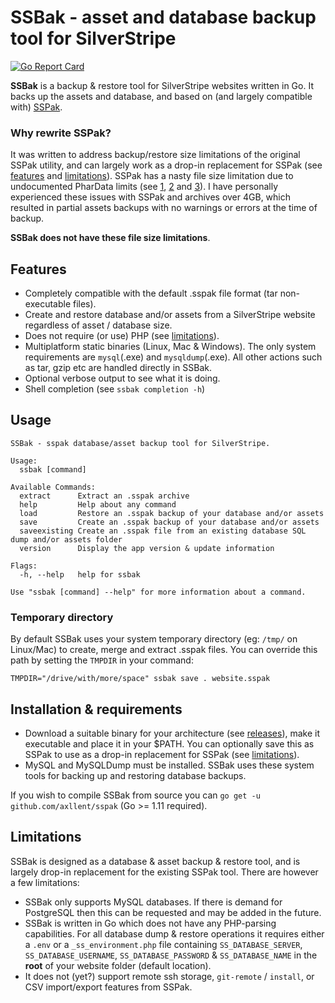 # SSBak - asset and database backup tool for SilverStripe

[![Go Report Card](https://goreportcard.com/badge/github.com/axllent/ssbak)](https://goreportcard.com/report/github.com/axllent/ssbak)


**SSBak** is a backup & restore tool for SilverStripe websites written in Go. It backs up the assets and database, and based on (and largely compatible with) [SSPak](https://github.com/silverstripe/sspak).

### Why rewrite SSPak?

It was written to address backup/restore size limitations of the original SSPak utility, and can largely work as a drop-in replacement for SSPak (see [features](#features) and [limitations](#limitations)). SSPak has a nasty file size limitation due to undocumented PharData limits (see [1](https://github.com/silverstripe/sspak/issues/53), [2](https://github.com/silverstripe/sspak/issues/29) and [3](https://github.com/silverstripe/sspak/pull/52)). I have personally experienced these issues with SSPak and archives over 4GB, which resulted in partial assets backups with no warnings or errors at the time of backup. 

**SSBak does not have these file size limitations**.


## Features

- Completely compatible with the default .sspak file format (tar non-executable files).
- Create and restore database and/or assets from a SilverStripe website regardless of asset / database size.
- Does not require (or use) PHP (see [limitations](#limitations)).
- Multiplatform static binaries (Linux, Mac & Windows). The only system requirements are `mysql`(.exe) and `mysqldump`(.exe). All other actions such as tar, gzip etc are handled directly in SSBak.
- Optional verbose output to see what it is doing.
- Shell completion (see `ssbak completion -h`)


## Usage

```
SSBak - sspak database/asset backup tool for SilverStripe.

Usage:
  ssbak [command]

Available Commands:
  extract      Extract an .sspak archive
  help         Help about any command
  load         Restore an .sspak backup of your database and/or assets
  save         Create an .sspak backup of your database and/or assets
  saveexisting Create an .sspak file from an existing database SQL dump and/or assets folder
  version      Display the app version & update information

Flags:
  -h, --help   help for ssbak

Use "ssbak [command] --help" for more information about a command.
```


### Temporary directory

By default SSBak uses your system temporary directory (eg: `/tmp/` on Linux/Mac) to create, merge and extract .sspak files. You can override this path by setting the `TMPDIR` in your command:

```
TMPDIR="/drive/with/more/space" ssbak save . website.sspak
```


## Installation & requirements

- Download a suitable binary for your architecture (see [releases](https://github.com/axllent/ssbak/releases/latest)), make it executable and place it in your $PATH. You can optionally save this as SSPak to use as a drop-in replacement for SSPak (see [limitations](#limitations)).
- MySQL and MySQLDump must be installed. SSBak uses these system tools for backing up and restoring database backups.

If you wish to compile SSBak from source you can `go get -u github.com/axllent/sspak` (Go >= 1.11 required).


## Limitations

SSBak is designed as a database & asset backup & restore tool, and is largely drop-in replacement for the existing SSPak tool. There are however a few limitations:

- SSBak only supports MySQL databases. If there is demand for PostgreSQL then this can be requested and may be added in the future.
- SSBak is written in Go which does not have any PHP-parsing capabilities. For all database dump & restore operations it requires either a `.env` or a `_ss_environment.php` file containing `SS_DATABASE_SERVER`, `SS_DATABASE_USERNAME`, `SS_DATABASE_PASSWORD` & `SS_DATABASE_NAME` in the **root** of your website folder (default location).
- It does not (yet?) support remote ssh storage, `git-remote` / `install`, or CSV import/export features from SSPak.
